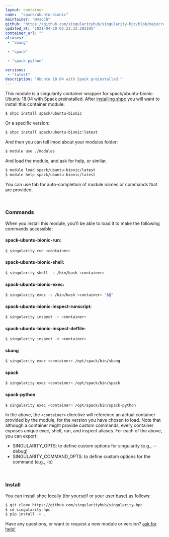 ```yaml
---
layout: container
name:  "spack/ubuntu-bionic"
maintainer: "@vsoch"
github: "https://github.com/singularityhub/singularity-hpc/blob/main/registry/spack/ubuntu-bionic/container.yaml"
updated_at: "2021-04-20 02:22:32.202105"
container_url: ""
aliases:
 - "sbang"

 - "spack"

 - "spack-python"

versions:
 - "latest"
description: "Ubuntu 18.04 with Spack preinstalled."
---
```


This module is a singularity container wrapper for spack/ubuntu-bionic.
Ubuntu 18.04 with Spack preinstalled.
After [installing shpc](#install) you will want to install this container module:

```bash
$ shpc install spack/ubuntu-bionic
```

Or a specific version:

```bash
$ shpc install spack/ubuntu-bionic:latest
```

And then you can tell lmod about your modules folder:

```bash
$ module use ./modules
```

And load the module, and ask for help, or similar.

```bash
$ module load spack/ubuntu-bionic/latest
$ module help spack/ubuntu-bionic/latest
```

You can use tab for auto-completion of module names or commands that are provided.

<br>

### Commands

When you install this module, you'll be able to load it to make the following commands accessible:

#### spack-ubuntu-bionic-run:

```bash
$ singularity run <container>
```

#### spack-ubuntu-bionic-shell:

```bash
$ singularity shell -s /bin/bash <container>
```

#### spack-ubuntu-bionic-exec:

```bash
$ singularity exec -s /bin/bash <container> "$@"
```

#### spack-ubuntu-bionic-inspect-runscript:

```bash
$ singularity inspect -r <container>
```

#### spack-ubuntu-bionic-inspect-deffile:

```bash
$ singularity inspect -d <container>
```


#### sbang
       
```bash
$ singularity exec <container> /opt/spack/bin/sbang
```


#### spack
       
```bash
$ singularity exec <container> /opt/spack/bin/spack
```


#### spack-python
       
```bash
$ singularity exec <container> /opt/spack/bin/spack-python
```



In the above, the `<container>` directive will reference an actual container provided
by the module, for the version you have chosen to load. Note that although a container
might provide custom commands, every container exposes unique exec, shell, run, and
inspect aliases. For each of the above, you can export:

 - SINGULARITY_OPTS: to define custom options for singularity (e.g., --debug)
 - SINGULARITY_COMMAND_OPTS: to define custom options for the command (e.g., -b)

<br>
  
### Install

You can install shpc locally (for yourself or your user base) as follows:

```bash
$ git clone https://github.com/singularityhub/singularity-hpc
$ cd singularity-hpc
$ pip install -e .
```

Have any questions, or want to request a new module or version? [ask for help!](https://github.com/singularityhub/singularity-hpc/issues)